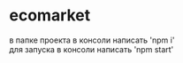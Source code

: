 # ecomarket<br>
в папке проекта в консоли написать 'npm i'<br>
для запуска в консоли написать 'npm start'<br>
